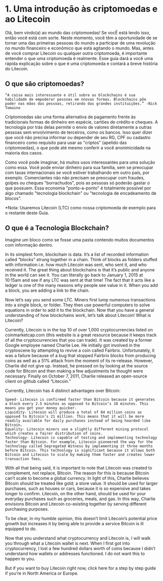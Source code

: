 # 1.  Uma introdução às criptomoedas e ao Litecoin

Olá, bem vindo(a) ao mundo das criptomoedas! Se vocÊ está lendo isso, então você está com sorte. Neste momento, você têm a oportunidade de se tornar uma das primeiras pessoas do mundo a participar de uma revolução no mundo financeiro e econômico que está agitando o mundo. Mas, antes de você comprar Litecoin ou qualquer outra criptomoeda, é importante entender o que uma criptomoeda é realmente. Esse guia dará a você uma rápida explicação sobre o que é uma criptomoeda e contará a breve história do Litecoin.

## O que são criptomoedas?

    “A coisa mais interessante e útil sobre as blockchains é sua habilidade de empoderar pessoas em nnovas formas. Blockchains põe poder nas mãos das pessoas, retirando das grandes instituições.” -Nick Tomaino

Criptomoedas são uma forma alternativa de pagamento frente às tradicionais formas de dinheiro em espécie, cartões de crédito e cheques. A tecnologia por trás delas permite o envio de valores diretamente a outras pessoas sem envolvimento de terceiros, como os bancos. Isso quer dizer que você não precisa informar ou depender de seu RG, CPF ou cadastro financeiro como requisito para usar as "criptos" (apelido das criptomoedas), o que pode até mesmo conferir a você anonimicidade na maioria dos casos.

Como você pode imaginar, há muitos usos interessantes para uma solução como essa. Você pode enviar dinheiro para sua família, sem se preocupar com taxas internacionais se você estiver trabalhando em outro país, por exemplo. Comerciantes não não precisam se preocupar com fraudes, golpes ou cheques "borrachudos", pois as pessoas só poderão gastar o que possuem. Essa economia "ponto-a-ponto" é totalmente possível por algo chamado "tecnologia blockchain" ou "tecnologia de encadeamento de blocos".

*Nota: Usaremos Litecoin (LTC) como nossa criptomoeda de exemplo para o restante deste Guia.

## O que é a Tecnologia Blockchain?

Imagine um bloco como se fosse uma pasta contendo muitos documentos com informação dentro.

In its simplest form, blockchain is data. It’s a list of recorded information called “blocks” strung together in a chain. Think of blocks as folders stuffed with information i.e. how much Litecoin was sent, who sent it, and who received it. The great thing about blockchains is that it’s public and anyone in the world can see it. You can literally go back to January 1, 2015 at 10:15am and see if any LTC was sent at that time! The fact that it acts like a ledger is one of the many reasons why people see value in it.
When you add a block, you are adding a link to the chain.

Now let’s say you send some LTC. Miners first lump numerous transactions into a single block, or folder. They then use powerful computers to solve equations in order to add it to the blockchain. Now that you have a general understanding of how blockchains work, let’s talk about Litecoin!
What is Litecoin?

Currently, Litecoin is in the top 10 of over 1,000 cryptocurrencies listed on coinmarketcap.com (this website is a great resource because it keeps track of all the cryptocurrencies that you can trade). It was created by a former Google employee named Charlie Lee. He initially got involved in the cryptoscene by attempting to revive a coin called Fairbrix. Unfortunately, it was a failure because of a bug that stopped Fairbrix blocks from producing coins as well as a 51% attack from the moment of its re-release. However, Charlie did not give up. Instead, he pressed on by looking at the source code for Bitcoin and then making a few adjustments he thought were necessary. Finally on October 7, 2011, Charlie released an open-source client on github called “Litecoin.”

Currently, Litecoin has 4 distinct advantages over Bitcoin:

    Speed- Litecoin is confirmed faster than Bitcoin because it generates a block every 2.5 minutes as opposed to Bitcoin’s 10 minutes. This means you get your money quicker.
    Liquidity- Litecoin will produce a total of 84 million coins as opposed to Bitcoin’s 21 million. This means that it will be more readily available for daily purchases instead of being hoarded like Bitcoin.
    Equality- Litecoin miners use a slightly different mining protocol which creates a fairer distribution of coins.
    Technology- Litecoin is capable of testing and implementing technology faster than Bitcoin. For example, Litecoin pioneered the way for the technology called Segregated Witness by implementing it three months before Bitcoin. This technology is significant because it allows both Bitcoin and Litecoin to scale by making them faster and creates lower transaction fees.

With all that being said, it is important to note that Litecoin was created to complement, not replace, Bitcoin. The reason for this is because Bitcoin can’t scale to become a global currency. In light of this, Charlie believes Bitcoin should be treated like gold; a store value. It should be used for larger purchases, such as houses or cars, because it is so expensive and takes longer to confirm. Litecoin, on the other hand, should be used for your everyday purchases such as groceries, meals, and gas. In this way, Charlie envisions Bitcoin and Litecoin co-existing together by serving different purchasing purposes.

To be clear, in my humble opinion, this doesn’t limit Litecoin’s potential price growth but increases it by being able to provide a service Bitcoin is ill equipped to do.

Now that you understand what cryptocurrency and Litecoin is, I will walk you through what a Litecoin wallet is next. When I first got into cryptocurrency, I lost a few hundred dollars worth of coins because I didn’t understand how wallets or addresses functioned. I do not want this to happen to you.

But if you want to buy Litecoin right now, click here for a step by step guide if you’re in North America or Europe.
